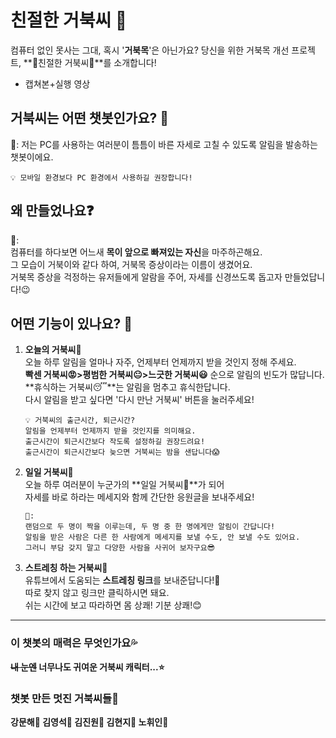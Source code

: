 # 친절한 거북씨 🐢
컴퓨터 없인 못사는 그대, 혹시 '**거북목**'은 아닌가요?
당신을 위한 거북목 개선 프로젝트, **🌸친절한 거북씨🌸**를 소개합니다!

- 캡쳐본+실행 영상  

## 거북씨는 어떤 챗봇인가요? 🤔
🐢: 저는 PC를 사용하는 여러분이 틈틈이 바른 자세로 고칠 수 있도록 알림을 발송하는 챗봇이에요.  
```
💡 모바일 환경보다 PC 환경에서 사용하길 권장합니다!
```
## 왜 만들었나요❓
🐢:  
컴퓨터를 하다보면 어느새 **목이 앞으로 빠져있는 자신**을 마주하곤해요.     
그 모습이 거북이와 같다 하여, 거북목 증상이라는 이름이 생겼어요.  
거북목 증상을 걱정하는 유저들에게 알람을 주어, 자세를 신경쓰도록 돕고자 만들었답니다!😉 

## 어떤 기능이 있나요? 📑
1. **오늘의 거북씨🐢**  
	오늘 하루 알림을 얼마나 자주, 언제부터 언제까지 받을 것인지 정해 주세요.  
	**빡센 거북씨😡>평범한 거북씨😐>느긋한 거북씨😃** 순으로 알림의 빈도가 많답니다.  
	**휴식하는 거북씨😴**는 알림을 멈추고 휴식한답니다.  
	다시 알림을 받고 싶다면 '다시 만난 거북씨' 버튼을 눌러주세요!  
	```
	💡 거북씨의 출근시간, 퇴근시간?  
	알림을 언제부터 언제까지 받을 것인지를 의미해요.  
	출근시간이 퇴근시간보다 작도록 설정하길 권장드려요!  
	출근시간이 퇴근시간보다 늦으면 거북씨는 밤을 샌답니다😱  
	```
2. **일일 거북씨🐢**  
	오늘 하루 여러분이 누군가의 **일일 거북씨🐢**가 되어     
	자세를 바로 하라는 메세지와 함께 간단한 응원글을 보내주세요!
	```
	🐢:
	랜덤으로 두 명이 짝을 이루는데, 두 명 중 한 명에게만 알림이 간답니다!  
	알림을 받은 사람은 다른 한 사람에게 메세지를 보낼 수도, 안 보낼 수도 있어요.  
	그러니 부담 갖지 말고 다양한 사람을 사귀어 보자구요😎
	```

3. **스트레칭 하는 거북씨🐢**  
	유튜브에서 도움되는 **스트레칭 링크**를 보내준답니다!💪   
	따로 찾지 않고 링크만 클릭하시면 돼요.   
	쉬는 시간에 보고 따라하면 몸 상쾌! 기분 상쾌!😊  

---

### 이 챗봇의 매력은 무엇인가요💦
**~~내 눈엔~~ 너무나도 귀여운 거북씨 캐릭터...⭐**
### 챗봇 만든 멋진 거북씨들🐢
**강문해🐢 김영석🐢 김진원🐢 김현지🐢 노휘인🐢**
